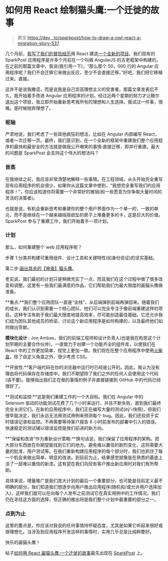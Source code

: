 # 如何用 React 绘制猫头鹰:一个迁徙的故事

> 原文:[https://dev . to/sparkpost/how-to-draw-a-owl-react-a-migration-story-537](https://dev.to/sparkpost/how-to-draw-an-owl-with-react-a-migration-story-537)

几个月前，[我写了我们的冒险经历](https://www.sparkpost.com/blog/react-angular-edition/)用 React 建造[一个全新的项目](https://tools.sparkpost.com/spf/inspector)。我们现有的 SparkPost 应用程序是许多个月前在一个叫做 AngularJS 的古老框架中构建的。在之前的那篇文章中，我说(我引用一下)，“那么那个 50，000 行的 Angular 应用程序呢？我们不会迁移它来做出反应，至少不会直接迁移。”好吧，我们把它移植过来。直接。

这并不是说我撒谎，而是说我是自己崇高理想主义的受害者。那篇文章发表后不久，我开始着手改进 Angular 应用程序的计划。经过近两个星期的努力才让鲍尔退出这个项目，我立即开始重新思考我所有的理想和人生选择。我试过一件事，很难。是时候抛弃理想了。

### 枢轴

严肃地说，我们考虑了一些其他疯狂的想法，比如在 Angular 内部编写 React，或者一次迁移一页。最终，我们意识到，在一个全新的框架中重建我们整个应用程序的最快和最安全的方法就是做我公开嘲笑的事情:直接迁移，即并行重建。最大的问题是 SparkPost 会支持这个伟大的想法吗？

### 音高

在我继续之前，我应该非常清楚地解释一些事情。在工程领域，从头开始完全重写现有应用程序的机会很少。如果你从这篇文章中想到，“我想完全重写我们的应用程序！”，你应该知道你将需要一个非常好的推销(和一些愿意为你争取大量时间的灵活的决策者)。

也就是说，有机会重新思考和重建你的整个用户界面作为一个单一的，一致的单元，而不是继续在一个越来越摇摇欲坠的房子上堆叠更多的卡，这是巨大的价值。SparkPost 参与了重建工作，我们开始着手一项计划。

### 计划

那么，如何重建整个 web 应用程序呢？

步骤 1:分类并构建可重用组件、设计工具和关键特性(如身份验证)的坚实基础。

第二步:[画出其余的【审查】猫头鹰](http://knowyourmeme.com/memes/how-to-draw-an-owl)。

老实说，我们最初的计划只是稍微充实了一点，而且我们在这个过程中做了很多改变和调整。这里有一些我们最满意的作品，它们帮助我们为最大限度的画猫头鹰做准备。

**重点:**我们整个应用团队一直是“全栈”，从后端弹到前端再弹回来。随着我们的成长，我们认识到需要一个核心团队，他们可以完全专注于像前端重建这样的项目。这种专注有助于我们最大限度地提高效率，尽可能创造最佳基础。它还允许我们成为团队其他成员的桥梁，讨论这个新应用程序是如何构建的，以及最终他们如何做出贡献。

**模块化设计** : Jon Ambas，我们的前端工程师和设计负责人(也是我在构思这个计划早期的主要合作伙伴)，一直致力于创建一个功能齐全的组件库，以使我们在 React 中的工作更加简单，视觉上更加一致。我们现在在整个应用程序中使用[火柴盒](https://sparkpost.github.io/matchbox/?selectedKind=Welcome&selectedStory=to%20Storybook&full=0&down=1&left=1&panelRight=0&downPanel=storybook%2Factions%2Factions-panel)，除了自定义角盒之外，很少考虑 CSS。

**开放性:**客户端代码在你的浏览器中运行时已经是公开的。因此，我认为没有理由将代码保存在存储库中。我们不期望除了我们之外的任何人会使用这个代码(请不要)。能够指出我们正在做的事情的例子并直接链接到 GitHub 中的代码已经很好了。

**测试和监控:**这是我们重建工作的一个大目标。我们在 Angular 中的 Selenium 驱动的功能测试花费了几个小时来运行，并且不断失败，直到我们最终完全关闭它们。在新的应用程序中，我们正在编写大量的测试(ðÿ'‹快照)，但我们很早就决定，我们永远无法用测试用例来预测每个 bug。因此，我们还投资于实时错误记录和监控。不再需要等待客户报告 8 小时前发布的部署中引入的错误。快速稳定的测试辅以错误监控是我们前进的新方向。

**“保留和改进”作为重新设计策略:**换句话说，我们保留了应用程序的架构。把大部分东西放在你期望能找到它们的地方。避免难以置信的剧烈变化，这将需要大量的批准，用户测试等。在我们重新构建应用程序的每个部分时，我们也抓住了每一个机会来做出简单、明显的改进。到目前为止，结果感觉就像是在熟悉的基底上涂了一层难以置信的新漆。这有望在我们向现有客户推出新应用时对我们有所帮助。

具体来说，增量推广是我们庞大计划的最后一个重要部分，也可能是目前定义最不明确的部分。我们知道我们想逐步向用户推出应用程序(随机和/或允许用户选择加入)，这样我们就可以在向每个人发布之前测试它在真实用例中的工作情况。我们仍在寻找这方面的选择，但正确的推出将是我们整个计划中最重要的部分之一。

### 点到为止

这里的要点是，你应该对我说的任何事情持怀疑态度，尤其是如果它听起来很好或很理想化。当涉及到应用程序开发这样的事情时，实用几乎总是比纯粹要好。

快乐的画猫头鹰！

帖子[如何用 React 画猫头鹰:一个迁徙的故事](https://www.sparkpost.com/blog/react-migration-story/)最先出现在 [SparkPost](https://www.sparkpost.com) 上。